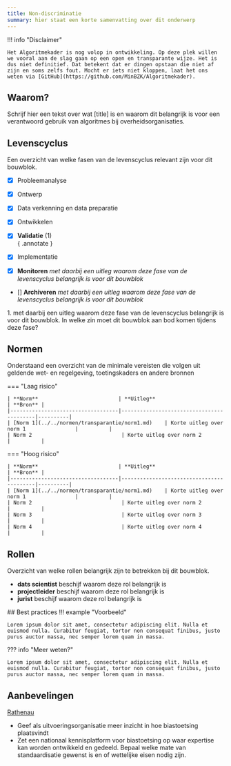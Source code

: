 ```yaml
---
title: Non-discriminatie
summary: hier staat een korte samenvatting over dit onderwerp
---
```

!!! info "Disclaimer"

    Het Algoritmekader is nog volop in ontwikkeling. Op deze plek willen we vooral aan de slag gaan op een open en transparante wijze. Het is dus niet definitief. Dat betekent dat er dingen opstaan die niet af zijn en soms zelfs fout. Mocht er iets niet kloppen, laat het ons weten via [GitHub](https://github.com/MinBZK/Algoritmekader).

## Waarom?
Schrijf hier een tekst over wat [title] is en waarom dit belangrijk is voor een verantwoord gebruik van algoritmes bij overheidsorganisaties. 

## Levenscyclus
Een overzicht van welke fasen van de levenscyclus relevant zijn voor dit bouwblok. 

<div class="annotate" markdown>

- [x] Probleemanalyse
- [x] Ontwerp
- [x] Data verkenning en data preparatie
- [x] Ontwikkelen
- [x] **Validatie** (1)  
        { .annotate }
       
- [x] Implementatie
- [x] **Monitoren** *met daarbij een uitleg waarom deze fase van de levenscyclus belangrijk is voor dit bouwblok*
- [] **Archiveren** *met daarbij een uitleg waarom deze fase van de levenscyclus belangrijk is voor dit bouwblok*

</div>
 1.  met daarbij een uitleg waarom deze fase van de levenscyclus belangrijk is voor dit bouwblok. In welke zin moet dit bouwblok aan bod komen tijdens deze fase?



## Normen

Onderstaand een overzicht van de minimale vereisten die volgen uit geldende wet- en regelgeving, toetingskaders en andere bronnen

=== "Laag risico" 

    | **Norm**                          | **Uitleg**                               | **Bron** |
    |-----------------------------------|------------------------------------------|----------|
    | [Norm 1](../../normen/transparantie/norm1.md)    | Korte uitleg over norm 1                |          |
    | Norm 2                             | Korte uitleg over norm 2                |          |
    
=== "Hoog risico"

    | **Norm**                          | **Uitleg**                               | **Bron** |
    |-----------------------------------|------------------------------------------|----------|
    | [Norm 1](../../normen/transparantie/norm1.md)    | Korte uitleg over norm 1                |          |
    | Norm 2                             | Korte uitleg over norm 2                |          |
    | Norm 3                             | Korte uitleg over norm 3                |          |
    | Norm 4                             | Korte uitleg over norm 4                |          |


## Rollen
Overzicht van welke rollen belangrijk zijn te betrekken bij dit bouwblok. 

<div class="grid cards" markdown>

- __dats scientist__ beschijf waarom deze rol belangrijk is
- __projectleider__ beschijf waarom deze rol belangrijk is
- __jurist__ beschijf waarom deze rol belangrijk is

</div>
## Best practices
!!! example "Voorbeeld"

    Lorem ipsum dolor sit amet, consectetur adipiscing elit. Nulla et
    euismod nulla. Curabitur feugiat, tortor non consequat finibus, justo
    purus auctor massa, nec semper lorem quam in massa.

??? info "Meer weten?"

    Lorem ipsum dolor sit amet, consectetur adipiscing elit. Nulla et
    euismod nulla. Curabitur feugiat, tortor non consequat finibus, justo
    purus auctor massa, nec semper lorem quam in massa.
## Aanbevelingen
[Rathenau](https://www.rathenau.nl/nl/digitalisering/algoritmes-afwegen)
* Geef als uitvoeringsorganisatie meer inzicht in hoe biastoetsing plaatsvindt 
* Zet een nationaal kennisplatform voor biastoetsing op waar expertise kan worden ontwikkeld en gedeeld. Bepaal welke mate van standaardisatie gewenst is en of wettelijke eisen nodig zijn. 
